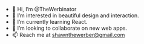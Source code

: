- 👋 Hi, I’m @TheWerbinator
- 👀 I’m interested in beautiful design and interaction.
- 🌱 I’m currently learning React.
- 💞️ I’m looking to collaborate on new web apps.
- 📫 Reach me at shawnthewerber@gmail.com

